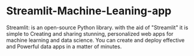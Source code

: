 # Streamlit-Machine-Leaning-app
Streamlit: is an open-source Python library. with the aid of "Streamlit" it is simple  to Creating and sharing stunning, personalized web apps for machine learning and data science. You can create and deploy effective and Powerful data apps in a matter of minutes.
